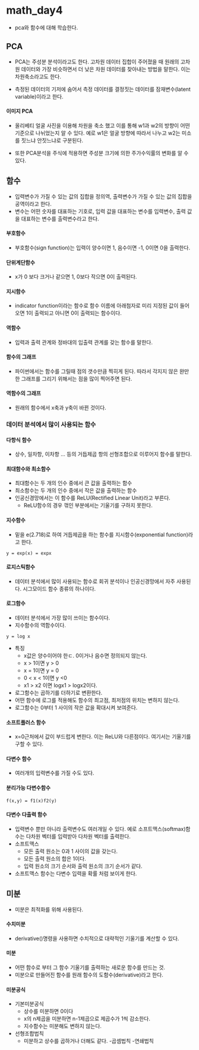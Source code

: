 # math_day4

- pca와 함수에 대해 학습한다.

## PCA
- PCA는 주성분 분석이라고도 한다. 고차원 데이터 집합이 주어졌을 때 원래의 고차원 데이터와 가장 비슷하면서 더 낮은 차원 데이터를 찾아내는 방법을 말한다. 이는 차원축소라고도 한다.

- 측정된 데이터의 기저에 숨어서 측정 데이터를 결정짓는 데이터를 잠재변수(latent variable)이라고 한다.

#### 이미지 PCA
- 올리베티 얼굴 사진을 이용해 차원을 축소 했고 이를 통해 w1과 w2의 방향이 어떤   기준으로 나뉘었는지 알 수 있다. 예로 w1은 얼굴 방향에 따라서 나누고 w2는 미소를 짓느냐 안짓느냐로 구분된다.

- 또한 PCA분석을 주식에 적용하면 주성분 크기에 의한 주가수익률의 변화를 알 수 있다.

## 함수
- 입력변수가 가질 수 있는 값의 집합을 정의역, 출력변수가 가질 수 있는 값의 집합을 공역이라고 한다.
- 변수는 어떤 숫자를 대표하는 기호로, 입력 값을 대표하는 변수를 입력변수, 출력 값을 대표하는 변수를 출력변수라고 한다.

#### 부호함수
- 부호함수(sign function)는 입력이 양수이면 1, 음수이면 -1, 0이면 0을 출력한다. 

#### 단위계단함수
- x가 0 보다 크거나 같으면 1, 0보다 작으면 0이 출력된다.

#### 지시함수
- indicator function이라는 함수로 함수 이름에 아래첨자로 미리 지정된 값이 들어오면 1이 출력되고 아니면 0이 출력되는 함수이다.

#### 역함수
- 입력과 출력 관계와 정바대의 입출력 관계를 갖는 함수를 말한다.

#### 함수의 그래프
- 파이썬에서는 함수를 그릴때 점의 갯수만큼 찍히게 된다. 따라서 각지지 않은 완만한 그래프를 그리기 위해서는 점을 많이 찍어주면 된다.

#### 역함수의 그래프
- 원래의 함수에서 x축과 y축이 바뀐 것이다.

### 데이터 분석에서 많이 사용되는 함수
#### 다항식 함수
- 상수, 일차항, 이차항 ... 등의 거듭제곱 항의 선형조합으로 이루어지 함수를 말한다.

#### 최대함수와 최소함수
- 최대함수는 두 개의 인수 중에서 큰 값을 출력하는 함수
- 최소함수는 두 개의 인수 중에서 작은 값을 출력하는 함수
- 인공신경망에서는 이 함수를 ReLU(Rectified Linear Unit)라고 부른다.
	- ReLU함수의 경우 꺾인 부분에서는 기울기를 구하지 못한다.

#### 지수함수
- 밑을 e(2.718)로 하여 거듭제곱을 하는 함수를 지시함수(exponential function)라고 한다.

```
y = exp(x) = expx

```

#### 로지스틱함수
- 데이터 분석에서 많이 사용되는 함수로 회귀 분석이나 인공신경망에서 자주 사용된다. 시그모이드 함수 종류의 하나이다. 

#### 로그함수
- 데이터 분석에서 가장 많이 쓰이는 함수이다. 
- 지수함수의 역함수이다.

```
y = log x
```

- 특징
	- x값은 양수이어야 한ㄷ. 0이거나 음수면 정의되지 않는다.
	- x > 1이면 y > 0
	- x = 1이면 y = 0
	- 0 < x < 1이면 y <0
	- x1 > x2 이면 logx1 > logx2이다.
- 로그함수는 곱하기를 더하기로 변환한다.
- 어떤 함수에 로그를 적용해도 함수의 최고점, 최저점의 위치는 변하지 않는다.
- 로그함수는 0부터 1 사이의 작은 값을 확대시켜 보여준다.

#### 소프트플러스 함수
- x=0근처에서 값이 부드럽게 변한다. 이는 ReLU와 다른점이다. 여기서는 기울기를 구할 수 있다.

#### 다변수 함수
- 여러개의 입력변수를 가질 수도 있다.

#### 분리가능 다변수함수


```
f(x,y) = f1(x)f2(y)
```

#### 다변수 다출력 함수
- 입력변수 뿐만 아니라 출력변수도 여러개일 수 있다. 예로 소프트맥스(softmax)함수는 다차원 벡터를 입력받아 다차원 벡터를 출력한다.
- 소프트맥스
	- 모든 출력 원소는 0과 1 사이의 값을 갖는다.
	- 모든 출력 원소의 합은 1이다.
	- 입력 원소의 크기 순서와 출력 원소의 크기 순서가 같다.
- 소프트맥스 함수는 다변수 입력을 확률 처럼 보이게 한다.

## 미분
- 미분은 최적화를 위해 사용된다. 

#### 수치미분
- derivative()명령을 사용하면 수치적으로 대략적인 기울기를 계산할 수 있다.

#### 미분 
- 어떤 함수로 부터 그 함수 기울기를 출력하는 새로운 함수를 만드는 것.
- 미분으로 만들어진 함수를 원래 함수의 도함수(derivative)라고 한다.

#### 미분공식
- 기본미분공식
	- 상수를 미분하면 0이다
	- x의 n제곱을 미분하면 n-1제곱으로 제곱수가 1씩 감소한다.
	- 지수함수는 미분해도 변하지 않는다.
- 선형조합법칙
	- 미분하고 상수를 곱하거나 더해도 같다.
-곱셈법칙
-연쇄법칙




